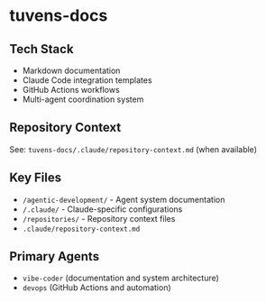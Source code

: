 # tuvens-docs

<!-- NOTE: This file will be slimmed down further. 
     The definitive technical context should live in the repository itself at:
     tuvens-docs/.claude/repository-context.md (or similar)
     This file serves only as a minimal pointer. -->

## Tech Stack
- Markdown documentation
- Claude Code integration templates
- GitHub Actions workflows
- Multi-agent coordination system

## Repository Context
See: `tuvens-docs/.claude/repository-context.md` (when available)

## Key Files
- `/agentic-development/` - Agent system documentation
- `/.claude/` - Claude-specific configurations
- `/repositories/` - Repository context files
- `.claude/repository-context.md` <!-- TODO: Create in actual repo -->

## Primary Agents
- `vibe-coder` (documentation and system architecture)
- `devops` (GitHub Actions and automation)